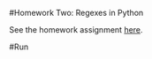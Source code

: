 #Homework Two: Regexes in Python 

See the homework assignment <a href="http://cs.nyu.edu/courses/fall15/CSCI-UA.0480-006/homework3.html">here</a>.

#Run

